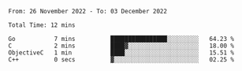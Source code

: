 <!--START_SECTION:waka-->

```text
From: 26 November 2022 - To: 03 December 2022

Total Time: 12 mins

Go           7 mins          ████████████████░░░░░░░░░   64.23 %
C            2 mins          ████▓░░░░░░░░░░░░░░░░░░░░   18.00 %
ObjectiveC   1 min           ████░░░░░░░░░░░░░░░░░░░░░   15.51 %
C++          0 secs          ▓░░░░░░░░░░░░░░░░░░░░░░░░   02.25 %
```

<!--END_SECTION:waka-->